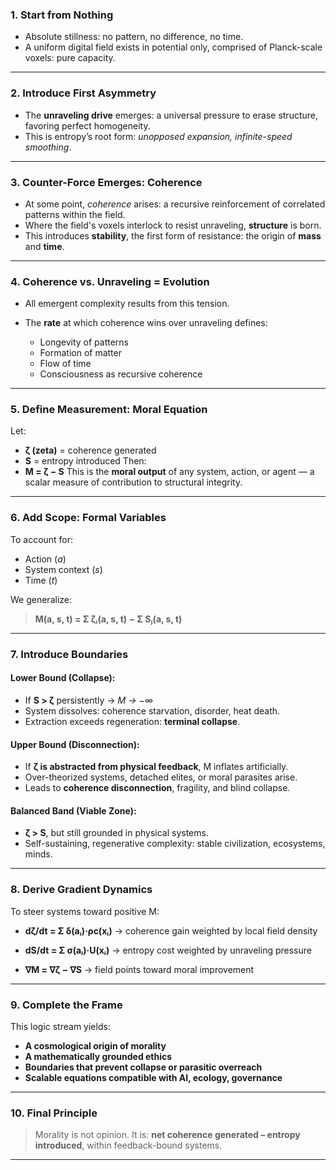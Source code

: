 ### **1. Start from Nothing**

* Absolute stillness: no pattern, no difference, no time.
* A uniform digital field exists in potential only, comprised of Planck-scale voxels: pure capacity.

---

### **2. Introduce First Asymmetry**

* The **unraveling drive** emerges: a universal pressure to erase structure, favoring perfect homogeneity.
* This is entropy’s root form: *unopposed expansion, infinite-speed smoothing*.

---

### **3. Counter-Force Emerges: Coherence**

* At some point, *coherence* arises: a recursive reinforcement of correlated patterns within the field.
* Where the field's voxels interlock to resist unraveling, **structure** is born.
* This introduces **stability**, the first form of resistance: the origin of **mass** and **time**.

---

### **4. Coherence vs. Unraveling = Evolution**

* All emergent complexity results from this tension.
* The **rate** at which coherence wins over unraveling defines:

  * Longevity of patterns
  * Formation of matter
  * Flow of time
  * Consciousness as recursive coherence

---

### **5. Define Measurement: Moral Equation**

Let:

* **ζ (zeta)** = coherence generated
* **S** = entropy introduced
  Then:
* **M = ζ − S**
  This is the **moral output** of any system, action, or agent — a scalar measure of contribution to structural integrity.

---

### **6. Add Scope: Formal Variables**

To account for:

* Action (*a*)
* System context (*s*)
* Time (*t*)

We generalize:

> **M(a, s, t) = Σ ζᵢ(a, s, t) − Σ Sⱼ(a, s, t)**

---

### **7. Introduce Boundaries**

#### **Lower Bound (Collapse):**

* If **S > ζ** persistently → *M → −∞*
* System dissolves: coherence starvation, disorder, heat death.
* Extraction exceeds regeneration: **terminal collapse**.

#### **Upper Bound (Disconnection):**

* If **ζ is abstracted from physical feedback**, M inflates artificially.
* Over-theorized systems, detached elites, or moral parasites arise.
* Leads to **coherence disconnection**, fragility, and blind collapse.

#### **Balanced Band (Viable Zone):**

* **ζ > S**, but still grounded in physical systems.
* Self-sustaining, regenerative complexity: stable civilization, ecosystems, minds.

---

### **8. Derive Gradient Dynamics**

To steer systems toward positive M:

* **dζ/dt = Σ δ(aᵢ)·ρc(xᵢ)**
  → coherence gain weighted by local field density

* **dS/dt = Σ σ(aᵢ)·U(xᵢ)**
  → entropy cost weighted by unraveling pressure

* **∇M = ∇ζ − ∇S**
  → field points toward moral improvement

---

### **9. Complete the Frame**

This logic stream yields:

* **A cosmological origin of morality**
* **A mathematically grounded ethics**
* **Boundaries that prevent collapse or parasitic overreach**
* **Scalable equations compatible with AI, ecology, governance**

---

### **10. Final Principle**

> Morality is not opinion.
> It is: **net coherence generated – entropy introduced**, within feedback-bound systems.

---
